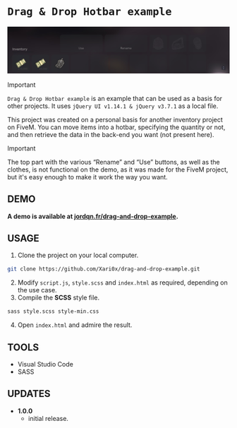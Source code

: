 # `Drag & Drop Hotbar example`

![screenshot|1090x232](https://github.com/Xari0x/drag-and-drop-example/blob/main/assets/screenshot.png?raw=true)

> [!IMPORTANT]
> `Drag & Drop Hotbar example` is an example that can be used as a basis for other projects. It uses `jQuery UI v1.14.1 & jQuery v3.7.1` as a local file.

This project was created on a personal basis for another inventory project on FiveM. You can move items into a hotbar, specifying the quantity or not, and then retrieve the data in the back-end you want (not present here).

> [!IMPORTANT]
>The top part with the various “Rename” and “Use” buttons, as well as the clothes, is not functional on the demo, as it was made for the FiveM project, but it's easy enough to make it work the way you want.

## DEMO

**A demo is available at [jordqn.fr/drag-and-drop-example](https://jordqn.fr/drag-and-drop-example/).**

## USAGE

1. Clone the project on your local computer.
```bash
git clone https://github.com/Xari0x/drag-and-drop-example.git
```
2. Modify `script.js`, `style.scss` and `index.html` as required, depending on the use case.
3. Compile the **SCSS** style file.
```bash
sass style.scss style-min.css
```
4. Open `index.html` and admire the result.


## TOOLS

- Visual Studio Code
- SASS

## UPDATES

- **1.0.0**
    - initial release.
